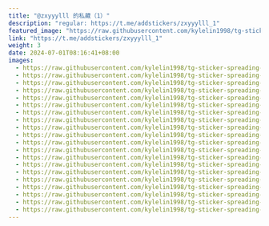 ```yaml
---
title: "@zxyyylll 的私藏（1）"
description: "regular: https://t.me/addstickers/zxyyylll_1"
featured_image: "https://raw.githubusercontent.com/kylelin1998/tg-sticker-spreading-worldwide-images/main/img/8c27f2c9-b974-4ee5-8bc8-b68ab7c95b46.jpg"
link: "https://t.me/addstickers/zxyyylll_1"
weight: 3
date: 2024-07-01T08:16:41+08:00
images:
  - https://raw.githubusercontent.com/kylelin1998/tg-sticker-spreading-worldwide-images/main/img/8c27f2c9-b974-4ee5-8bc8-b68ab7c95b46.jpg
  - https://raw.githubusercontent.com/kylelin1998/tg-sticker-spreading-worldwide-images/main/img/cca1bcd1-2300-4631-8ad6-b171b7309fc6.jpg
  - https://raw.githubusercontent.com/kylelin1998/tg-sticker-spreading-worldwide-images/main/img/f9b239e1-bfb3-47f8-a3df-477dfd22ff5f.jpg
  - https://raw.githubusercontent.com/kylelin1998/tg-sticker-spreading-worldwide-images/main/img/ce7051c0-c4ce-48c5-9e55-6617b7d4bc3c.jpg
  - https://raw.githubusercontent.com/kylelin1998/tg-sticker-spreading-worldwide-images/main/img/e5c6e9be-204a-4fea-bc26-70af6f10f286.jpg
  - https://raw.githubusercontent.com/kylelin1998/tg-sticker-spreading-worldwide-images/main/img/a8755e02-802a-448b-8a9d-c9bc74a19470.jpg
  - https://raw.githubusercontent.com/kylelin1998/tg-sticker-spreading-worldwide-images/main/img/4fb756d0-39b9-46cc-90a6-347252dcce14.jpg
  - https://raw.githubusercontent.com/kylelin1998/tg-sticker-spreading-worldwide-images/main/img/ad023dc0-1e32-4f33-9985-df040bb24809.jpg
  - https://raw.githubusercontent.com/kylelin1998/tg-sticker-spreading-worldwide-images/main/img/352fdc54-397c-474b-8fd5-fb74a2a2f5dc.jpg
  - https://raw.githubusercontent.com/kylelin1998/tg-sticker-spreading-worldwide-images/main/img/fb694102-b599-4284-825c-54b626f1b4c1.jpg
  - https://raw.githubusercontent.com/kylelin1998/tg-sticker-spreading-worldwide-images/main/img/537177b1-7f76-4427-8abe-55c15119c07c.jpg
  - https://raw.githubusercontent.com/kylelin1998/tg-sticker-spreading-worldwide-images/main/img/39b9d214-7a46-4e66-93dc-33fa1e7f93f4.jpg
  - https://raw.githubusercontent.com/kylelin1998/tg-sticker-spreading-worldwide-images/main/img/1b22e2ac-e713-43c5-b963-481680c2e3db.jpg
  - https://raw.githubusercontent.com/kylelin1998/tg-sticker-spreading-worldwide-images/main/img/009365bc-bd53-4bf1-8089-8c4a4538752f.jpg
  - https://raw.githubusercontent.com/kylelin1998/tg-sticker-spreading-worldwide-images/main/img/438732b3-9c9f-4dc1-8e3e-78cb3336cd79.jpg
  - https://raw.githubusercontent.com/kylelin1998/tg-sticker-spreading-worldwide-images/main/img/7481a3a9-a37c-4453-837a-f4bcbbfc48bb.jpg
  - https://raw.githubusercontent.com/kylelin1998/tg-sticker-spreading-worldwide-images/main/img/34796d9e-b947-45dd-8b21-221b866cb585.jpg
  - https://raw.githubusercontent.com/kylelin1998/tg-sticker-spreading-worldwide-images/main/img/b1d5e638-582e-445f-9c10-e206564e550f.jpg
  - https://raw.githubusercontent.com/kylelin1998/tg-sticker-spreading-worldwide-images/main/img/085f3046-7074-471c-ba3d-5aa6cffd0951.jpg
  - https://raw.githubusercontent.com/kylelin1998/tg-sticker-spreading-worldwide-images/main/img/3f03a1b4-c287-4f2f-af03-25094cad0eba.jpg
---
```

